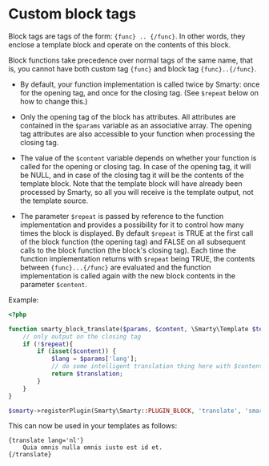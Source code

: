 # Custom block tags

Block tags are tags of the form: `{func} .. {/func}`. In other
words, they enclose a template block and operate on the contents of this
block. 

Block functions take precedence over normal tags of the same name, that is, you
cannot have both custom tag `{func}` and block tag `{func}..{/func}`.

-   By default, your function implementation is called twice by Smarty:
    once for the opening tag, and once for the closing tag. (See
    `$repeat` below on how to change this.)

-   Only the opening tag of the block has attributes. All attributes are contained in the `$params`
    variable as an associative array. The opening tag attributes are
    also accessible to your function when processing the closing tag.

-   The value of the `$content` variable depends on whether your
    function is called for the opening or closing tag. In case of the
    opening tag, it will be NULL, and in case of the closing tag it will
    be the contents of the template block. Note that the template block
    will have already been processed by Smarty, so all you will receive
    is the template output, not the template source.

-   The parameter `$repeat` is passed by reference to the function
    implementation and provides a possibility for it to control how many
    times the block is displayed. By default `$repeat` is TRUE at the
    first call of the block function (the opening tag) and FALSE on all
    subsequent calls to the block function (the block's closing tag).
    Each time the function implementation returns with `$repeat` being
    TRUE, the contents between `{func}...{/func}` are evaluated and the
    function implementation is called again with the new block contents
    in the parameter `$content`.

Example:
```php
<?php

function smarty_block_translate($params, $content, \Smarty\Template $template, &$repeat) {
    // only output on the closing tag
    if (!$repeat){
        if (isset($content)) {
            $lang = $params['lang'];
            // do some intelligent translation thing here with $content
            return $translation;
        }
    }
}

$smarty->registerPlugin(Smarty\Smarty::PLUGIN_BLOCK, 'translate', 'smarty_block_translate');
```

This can now be used in your templates as follows:

```smarty
{translate lang='nl'}
    Quia omnis nulla omnis iusto est id et.
{/translate}
```
